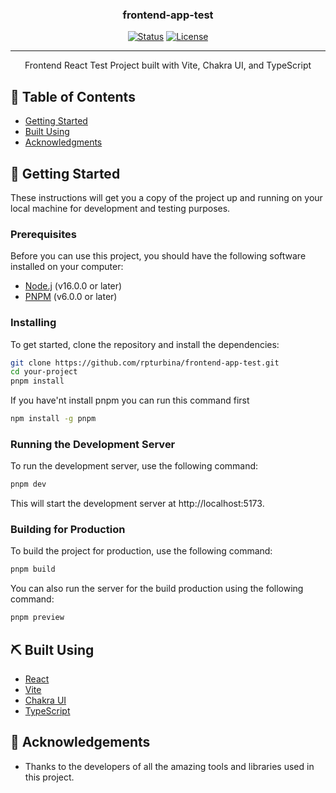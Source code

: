 <h3 align="center">frontend-app-test</h3>

<div align="center">

[![Status](https://img.shields.io/badge/status-active-success.svg)]()
[![License](https://img.shields.io/badge/license-MIT-blue.svg)](/LICENSE)

</div>

---

<p align="center"> Frontend React Test Project built with Vite, Chakra UI, and TypeScript
    <br> 
</p>

## 📝 Table of Contents

- [Getting Started](#getting_started)
- [Built Using](#built_using)
- [Acknowledgments](#acknowledgement)

## 🏁 Getting Started <a name = "getting_started"></a>

These instructions will get you a copy of the project up and running on your local machine for development and testing purposes.

### Prerequisites

Before you can use this project, you should have the following software installed on your computer:

- [Node.j](https://nodejs.org) (v16.0.0 or later)
- [PNPM](https://pnpm.io) (v6.0.0 or later)

### Installing

To get started, clone the repository and install the dependencies:

```bash
git clone https://github.com/rpturbina/frontend-app-test.git
cd your-project
pnpm install
```

If you have'nt install pnpm you can run this command first

```bash
npm install -g pnpm
```

### Running the Development Server

To run the development server, use the following command:

```bash
pnpm dev
```

This will start the development server at http://localhost:5173.

### Building for Production

To build the project for production, use the following command:

```bash
pnpm build
```

You can also run the server for the build production using the following command:

```bash
pnpm preview
```

## ⛏️ Built Using <a name = "built_using"></a>

- [React](https://react.dev/)
- [Vite](https://vitejs.dev/)
- [Chakra UI](https://chakra-ui.com/)
- [TypeScript](https://www.typescriptlang.org/)

## 🎉 Acknowledgements <a name = "acknowledgement"></a>

- Thanks to the developers of all the amazing tools and libraries used in this project.
